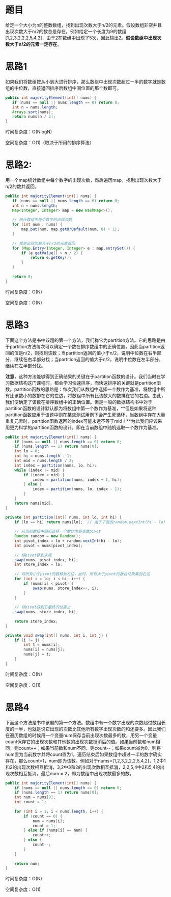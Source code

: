 # 题目

给定一个大小为n的整数数组，找到出现次数大于n/2的元素。假设数组非空并且出现次数大于n/2的数总是存在。例如给定一个长度为9的数组[1,2,3,2,2,2,5,4,2]，由于2在数组中出现了5次，因此输出2。**假设数组中出现次数大于n/2的元素一定存在**。

# 思路1

如果我们将数组按从小到大进行排序，那么数组中出现次数超过一半的数字就是数组的中位数，直接返回排序后数组中间位置的那个数即可。

```java
public int majorityElement(int[] nums) {
   if (nums == null || nums.length == 0) return 0;
   int n = nums.length;
   Arrays.sort(nums);
   return nums[n / 2];
}
```

时间复杂度：O(NlogN)

空间复杂度：O(1)（取决于所用的排序算法）

# 思路2:

用一个map统计数组中每个数字的出现次数，然后遍历map，找到出现次数大于n/2的数并返回。

```java
public int majorityElement(int[] nums) {
   if (nums == null || nums.length == 0) return 0;
   int n = nums.length;
   Map<Integer, Integer> map = new HashMap<>();
    
   // 统计数组中每个数字的出现次数
   for (int num : nums) {
       map.put(num, map.getOrDefault(num, 0) + 1);
   }
   
   // 找到出现次数大于n/2的元素返回
   for (Map.Entry<Integer, Integer> e : map.entrySet()) {
       if (e.getValue() > n / 2) {
           return e.getKey();
       }
   }
    
   return 0;
}
```

时间复杂度：O(N)

空间复杂度：O(N)

# 思路3

下面这个方法是书中该题的第一个方法，我们称它为partition方法。它的思路是由于partition方法每次可以确定一个数在排序数组中的正确位置，因此当partition返回的值是n/2，则找到该数；当partition返回的值小于n/2，说明中位数在右半部分，继续在右半部分找；当partition返回的值大于n/2，说明中位数在左半部分，继续在左半部分找。

**注意**，这种方法能够得到正确结果的关键在于partition函数的设计。我们当时在学习数据结构这门课程时，都会学习快速排序，而快速排序的关键就是partition函数。partition函数的思路是：每次我们从数组中选择一个数作为基准，将数组中所有比该数小的数排在它的左边，将数组中所有比该数大的数排在它的右边。由此，我们便确定了该数在排序数组中的正确位置。但是一般的数据结构书中对于partition函数的设计默认都为将数组中第一个数作为基准，**但是如果将这种partition函数应用于该题中则在某些测试用例下会产生死循环，当数组中存在大量重复元素时，partition函数返回的index可能永远不等于mid！**为此我们应该采用更为科学的partition函数的设计，即在当前数组中随机选取一个数作为基准。

```java
public int majorityElement(int[] nums) {
    if (nums == null || nums.length == 0) return 0;
    if (nums.length == 1) return nums[0];
    int lo = 0;
    int hi = nums.length - 1;
    int mid = nums.length / 2;
    int index = partition(nums, lo, hi);
    while (index != mid) {
        if (index < mid) {
            index = partition(nums, index + 1, hi);
        } else {
            index = partition(nums, lo, index - 1);
        }
    }
    return nums[mid];
}

private int partition(int[] nums, int lo, int hi) {
    if (lo == hi) return nums[lo];	// 由于下面的random.nextInt(hi - lo)要求hi - lo大于0，因此这里多加一个判断
    
    // 从当前数组中随机选择一个数作为基准数pivot
    Random random = new Random();
    int pivot_index = lo + random.nextInt(hi - lo);
    int pivot = nums[pivot_index];
    
    // 将pivot移到末尾
    swap(nums, pivot_index, hi);
    int store_index = lo;
    
    // 将所有小于pivot的数移到左边，此时，所有大于pivot的数自动聚集到右边
    for (int i = lo; i < hi; i++) {
        if (nums[i] < pivot) {
            swap(nums, store_index++, i);
        }
    }
    
    // 将pivot放到它最终的位置上
    swap(nums, store_index, hi);
    
    return store_index;
}

private void swap(int[] nums, int i, int j) {
    if (i != j) {
        int t = nums[i];
        nums[i] = nums[j];
        nums[j] = t;
    }
}
```

时间复杂度：O(N)

空间复杂度：O(1)

# 思路4

下面这个方法是书中该题的第一个方法。数组中有一个数字出现的次数超过数组长度的一半，也就是说它出现的次数比其他所有数字出现次数的和还要多。因此我们在遍历数组的时候用一个变量num保存当前出现次数最多的数，用另一个变量count保存它的出现次数和其他数的出现次数抵消后的值。如果当前数和num相同，则count++；如果当前数和num不同，则count--；如果count减为0，则将num置为当前数字并将count置为1。遍历结束后如果数组中超过一半的数字确实存在，那么count=1，num即为该数。例如对于nums=[1,2,3,2,2,2,5,4,2]，1,2中1和2的出现次数相互抵消，3,2中3和2的出现次数相互抵消，2,2,5,4中2和5,4的出现次数相互抵消，最后num = 2，即为数组中出现次数最多的数。

```java
public int majorityElement(int[] nums) {
    if (nums == null || nums.length == 0) return 0;
    if (nums.length == 1) return nums[0];
    int num = nums[0];
    int count = 1;
    
    for (int i = 1; i < nums.length; i++) {
        if (count == 0) {
            num = nums[i];
            count = 1;
        } else if (nums[i] == num) {
            count++;
        } else {
            count--;
        }
    }
    
    return num;
}
```

时间复杂度：O(N)

空间复杂度：O(1)

